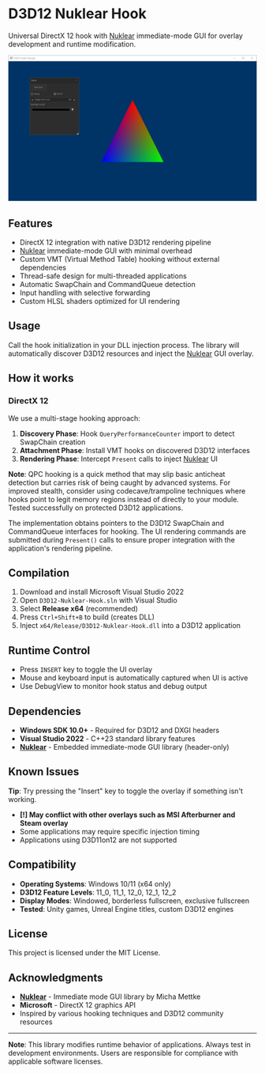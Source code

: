 # D3D12 Nuklear Hook

Universal DirectX 12 hook with [Nuklear](https://github.com/Immediate-Mode-UI/Nuklear) immediate-mode GUI for overlay development and runtime modification.

![D3D12 Hello Triangle Demo](2025-06-19%2004_18_01-D3D12%20Hello%20Triangle.png)

## Features

* DirectX 12 integration with native D3D12 rendering pipeline
* [Nuklear](https://github.com/Immediate-Mode-UI/Nuklear) immediate-mode GUI with minimal overhead
* Custom VMT (Virtual Method Table) hooking without external dependencies
* Thread-safe design for multi-threaded applications
* Automatic SwapChain and CommandQueue detection
* Input handling with selective forwarding
* Custom HLSL shaders optimized for UI rendering

## Usage

Call the hook initialization in your DLL injection process. The library will automatically discover D3D12 resources and inject the [Nuklear](https://github.com/Immediate-Mode-UI/Nuklear) GUI overlay.

## How it works

### DirectX 12

We use a multi-stage hooking approach:

1. **Discovery Phase**: Hook `QueryPerformanceCounter` import to detect SwapChain creation
2. **Attachment Phase**: Install VMT hooks on discovered D3D12 interfaces  
3. **Rendering Phase**: Intercept `Present` calls to inject [Nuklear](https://github.com/Immediate-Mode-UI/Nuklear) UI

**Note**: QPC hooking is a quick method that may slip basic anticheat detection but carries risk of being caught by advanced systems. For improved stealth, consider using codecave/trampoline techniques where hooks point to legit memory regions instead of directly to your module. Tested successfully on protected D3D12 applications.

The implementation obtains pointers to the D3D12 SwapChain and CommandQueue interfaces for hooking. The UI rendering commands are submitted during `Present()` calls to ensure proper integration with the application's rendering pipeline.

## Compilation

1. Download and install Microsoft Visual Studio 2022
2. Open `D3D12-Nuklear-Hook.sln` with Visual Studio
3. Select **Release x64** (recommended)
4. Press `Ctrl+Shift+B` to build (creates DLL)
5. Inject `x64/Release/D3D12-Nuklear-Hook.dll` into a D3D12 application

## Runtime Control

* Press `INSERT` key to toggle the UI overlay
* Mouse and keyboard input is automatically captured when UI is active
* Use DebugView to monitor hook status and debug output

## Dependencies

* **Windows SDK 10.0+** - Required for D3D12 and DXGI headers
* **Visual Studio 2022** - C++23 standard library features
* **[Nuklear](https://github.com/Immediate-Mode-UI/Nuklear)** - Embedded immediate-mode GUI library (header-only)

## Known Issues

**Tip**: Try pressing the "Insert" key to toggle the overlay if something isn't working.

* **[!] May conflict with other overlays such as MSI Afterburner and Steam overlay**
* Some applications may require specific injection timing
* Applications using D3D11on12 are not supported

## Compatibility

* **Operating Systems**: Windows 10/11 (x64 only)
* **D3D12 Feature Levels**: 11_0, 11_1, 12_0, 12_1, 12_2
* **Display Modes**: Windowed, borderless fullscreen, exclusive fullscreen
* **Tested**: Unity games, Unreal Engine titles, custom D3D12 engines

## License

This project is licensed under the MIT License.

## Acknowledgments

* **[Nuklear](https://github.com/Immediate-Mode-UI/Nuklear)** - Immediate mode GUI library by Micha Mettke
* **Microsoft** - DirectX 12 graphics API
* Inspired by various hooking techniques and D3D12 community resources

---

**Note**: This library modifies runtime behavior of applications. Always test in development environments. Users are responsible for compliance with applicable software licenses. 